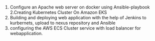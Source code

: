 1. Configure an Apache web server on docker using Ansible-playbook
2.Creating Kubernetes Cluster On Amazon EKS
3. Building and deploying web application with the help of Jenkins  to kurbernets, upload to nexus repository and Ansible
4. configuring the AWS ECS Cluster service with load balancer for webapplication.

